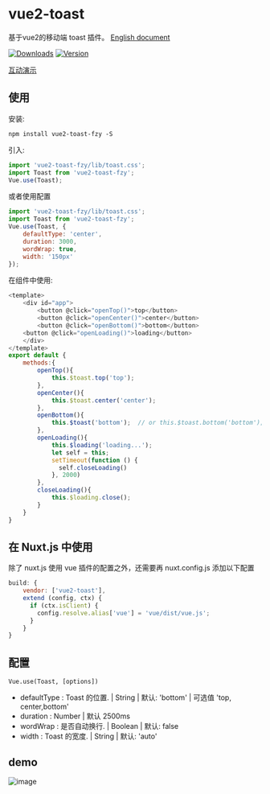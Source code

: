 # vue2-toast
基于vue2的移动端 toast 插件。 [English document](https://github.com/fuzhengyi/vue-toast-fzy/blob/master/README.md)

<p>
  <a href="https://www.npmjs.com/package/vue2-toast-fzy"><img src="https://img.shields.io/npm/dm/vue2-toast.svg" alt="Downloads"></a>
  <a href="https://www.npmjs.com/package/vue2-toast-fzy"><img src="https://img.shields.io/npm/v/vue2-toast.svg" alt="Version"></a>
  <br>
</p>

[互动演示](http://blog.gdfengshuo.com/example/#/vue2-toast)

## 使用
安装:

```
npm install vue2-toast-fzy -S
```
引入:

```javascript
import 'vue2-toast-fzy/lib/toast.css';
import Toast from 'vue2-toast-fzy';
Vue.use(Toast);
```
或者使用配置

```javascript
import 'vue2-toast-fzy/lib/toast.css';
import Toast from 'vue2-toast-fzy';
Vue.use(Toast, {
    defaultType: 'center',
    duration: 3000,
    wordWrap: true,
    width: '150px'
});
```

在组件中使用:

```javascript
<template>
    <div id="app">
        <button @click="openTop()">top</button>
        <button @click="openCenter()">center</button>
        <button @click="openBottom()">bottom</button>
	<button @click="openLoading()">loading</button>
    </div>
</template>
export default {
    methods:{
        openTop(){
            this.$toast.top('top');
        },
        openCenter(){
            this.$toast.center('center');
        },
        openBottom(){
            this.$toast('bottom');  // or this.$toast.bottom('bottom'); 
        },
        openLoading(){
            this.$loading('loading...');
			let self = this;
	        setTimeout(function () {
	          self.closeLoading()
	        }, 2000)
        },
        closeLoading(){
            this.$loading.close();
        }
    }
}
```
## 在 Nuxt.js 中使用
除了 nuxt.js 使用 vue 插件的配置之外，还需要再 nuxt.config.js 添加以下配置

```js
build: {
	vendor: ['vue2-toast'],
	extend (config, ctx) {
	  if (ctx.isClient) {
	    config.resolve.alias['vue'] = 'vue/dist/vue.js';
	  }
	}
}
```

## 配置

    Vue.use(Toast, [options])

- defaultType : Toast 的位置. | String | 默认: 'bottom' | 可选值 'top, center,bottom'
- duration : Number | 默认 2500ms
- wordWrap : 是否自动换行. | Boolean | 默认: false
- width : Toast 的宽度. | String | 默认: 'auto'


## demo
![image](https://raw.githubusercontent.com/lin-xin/vue-toast/master/screenshots/1.gif)
